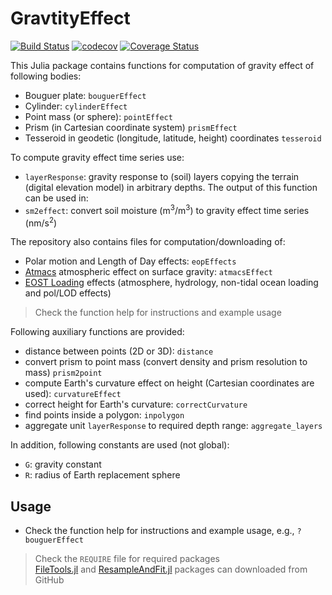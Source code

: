 GravtityEffect
================================================================
[![Build Status](https://travis-ci.org/emenems/GravityEffect.jl.svg?branch=master)](https://travis-ci.org/emenems/GravityEffect.jl)
[![codecov](https://codecov.io/gh/emenems/GravityEffect.jl/branch/master/graph/badge.svg)](https://codecov.io/gh/emenems/GravityEffect.jl)
[![Coverage Status](https://coveralls.io/repos/github/emenems/GravityEffect.jl/badge.svg?branch=master)](https://coveralls.io/github/emenems/GravityEffect.jl?branch=master)


This Julia package contains functions for computation of gravity effect of
following bodies:

* Bouguer plate: `bouguerEffect`
* Cylinder: `cylinderEffect`
* Point mass (or sphere): `pointEffect`
* Prism (in Cartesian coordinate system) `prismEffect`
* Tesseroid in geodetic (longitude, latitude, height) coordinates `tesseroid`  

To compute gravity effect time series use:
* `layerResponse`: gravity response to (soil) layers copying the terrain (digital
elevation model) in arbitrary depths. The output of this function can be used in:
* `sm2effect`: convert soil moisture (m<sup>3</sup>/m<sup>3</sup>) to gravity effect time series (nm/s<sup>2</sup>)  

The repository also contains files for computation/downloading of:

* Polar motion and Length of Day effects: `eopEffects`
* [Atmacs](http://atmacs.bkg.bund.de/docs/data.php) atmospheric effect on surface gravity: `atmacsEffect`
* [EOST Loading](http://loading.u-strasbg.fr/surface_gravity.php) effects (atmosphere, hydrology, non-tidal ocean loading and pol/LOD effects)

> Check the function help for instructions and example usage

Following auxiliary functions are provided:
* distance between points (2D or 3D): `distance`
* convert prism to point mass (convert density and prism resolution to mass) `prism2point`
* compute Earth's curvature effect on height (Cartesian coordinates are used): `curvatureEffect`
* correct height for Earth's curvature: `correctCurvature`
* find points inside a polygon: `inpolygon`
* aggregate unit `layerResponse` to required depth range: `aggregate_layers`

In addition, following constants are used (not global):
* `G`: gravity constant
* `R`: radius of Earth replacement sphere

## Usage
* Check the function help for instructions and example usage, e.g., `?bouguerEffect`

> Check the `REQUIRE` file for required packages  
> [FileTools.jl](https://github.com/emenems/FileTools.jl) and [ResampleAndFit.jl](https://github.com/emenems/ResampleAndFit.jl) packages can downloaded from GitHub
